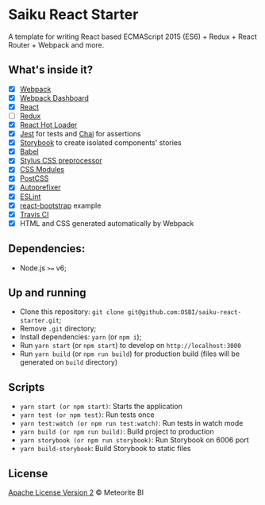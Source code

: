 # Saiku React Starter

A template for writing React based ECMAScript 2015 (ES6) + Redux + React Router + Webpack and more.

## What's inside it?

- [x] [Webpack](https://webpack.github.io)
- [x] [Webpack Dashboard](https://github.com/FormidableLabs/webpack-dashboard)
- [x] [React](https://facebook.github.io/react/)
- [ ] [Redux](https://github.com/reactjs/redux)
- [x] [React Hot Loader](https://github.com/gaearon/react-hot-loader)
- [x] [Jest](https://facebook.github.io/jest/) for tests and [Chai](http://chaijs.com/) for assertions
- [x] [Storybook](https://getstorybook.io/) to create isolated components' stories
- [x] [Babel](https://babeljs.io/)
- [x] [Stylus CSS preprocessor](http://stylus-lang.com/)
- [x] [CSS Modules](https://github.com/css-modules/css-modules)
- [x] [PostCSS](https://github.com/postcss/postcss)
- [x] [Autoprefixer](https://github.com/postcss/autoprefixer)
- [x] [ESLint](http://eslint.org/)
- [x] [react-bootstrap](https://react-bootstrap.github.io/) example
- [x] [Travis CI](https://travis-ci.org/)
- [x] HTML and CSS generated automatically by Webpack

## Dependencies:

- Node.js `>=` v6;

## Up and running

- Clone this repository: `git clone git@github.com:OSBI/saiku-react-starter.git`;
- Remove `.git` directory;
- Install dependencies: `yarn` (or `npm i`);
- Run `yarn start` (or `npm start`) to develop on `http://localhost:3000`
- Run `yarn build` (or `npm run build`) for production build (files will be generated on `build` directory)

## Scripts

- `yarn start (or npm start)`: Starts the application
- `yarn test (or npm test)`: Run tests once
- `yarn test:watch (or npm run test:watch)`: Run tests in watch mode
- `yarn build (or npm run build)`: Build project to production
- `yarn storybook (or npm run storybook)`: Run Storybook on 6006 port
- `yarn build-storybook`: Build Storybook to static files

## License

[Apache License Version 2](https://github.com/OSBI/saiku-react-starter/blob/master/LICENSE) © Meteorite BI
